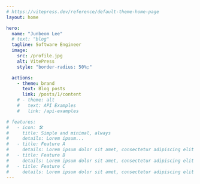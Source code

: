 ```yaml
---
# https://vitepress.dev/reference/default-theme-home-page
layout: home

hero:
  name: "Junbeom Lee"
  # text: "blog"
  tagline: Software Engineer
  image:
    src: /profile.jpg
    alt: VitePress
    style: "border-radius: 50%;"

  actions:
    - theme: brand
      text: Blog posts
      link: /posts/1/content
    # - theme: alt
    #   text: API Examples
    #   link: /api-examples

# features:
#   - icon: 🛠️
#     title: Simple and minimal, always
#     details: Lorem ipsum...
#   - title: Feature A
#     details: Lorem ipsum dolor sit amet, consectetur adipiscing elit
#   - title: Feature B
#     details: Lorem ipsum dolor sit amet, consectetur adipiscing elit
#   - title: Feature C
#     details: Lorem ipsum dolor sit amet, consectetur adipiscing elit
---
```



